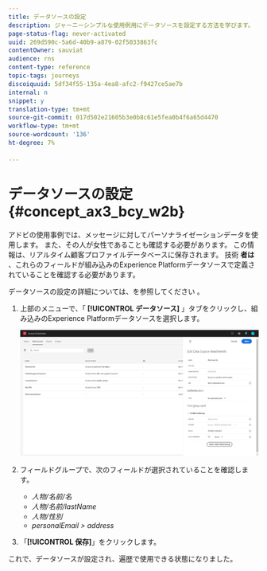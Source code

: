 ```yaml
---
title: データソースの設定
description: ジャーニーシンプルな使用例用にデータソースを設定する方法を学びます。
page-status-flag: never-activated
uuid: 269d590c-5a6d-40b9-a879-02f5033863fc
contentOwner: sauviat
audience: rns
content-type: reference
topic-tags: journeys
discoiquuid: 5df34f55-135a-4ea8-afc2-f9427ce5ae7b
internal: n
snippet: y
translation-type: tm+mt
source-git-commit: 017d502e21605b3e0b8c61e5fea0b4f6a65d4470
workflow-type: tm+mt
source-wordcount: '136'
ht-degree: 7%

---
```



# データソースの設定{#concept_ax3_bcy_w2b}

アドビの使用事例では、メッセージに対してパーソナライゼーションデータを使用します。 また、その人が女性であることも確認する必要があります。 この情報は、リアルタイム顧客プロファイルデータベースに保存されます。 技術 **者は** 、これらのフィールドが組み込みのExperience Platformデータソースで定義されていることを確認する必要があります。

データソースの設定の詳細については、を参照してください [](../datasource/about-data-sources.md)。

1. 上部のメニューで、「 **[!UICONTROL データソース]** 」タブをクリックし、組み込みのExperience Platformデータソースを選択します。

   ![](../assets/journey23.png)

1. フィールドグループで、次のフィールドが選択されていることを確認します。

   * _人物/名前/名_
   * _人物/名前/lastName_
   * _人物/性別_
   * _personalEmail > address_

1. 「**[!UICONTROL 保存]**」をクリックします。

これで、データソースが設定され、遍歴で使用できる状態になりました。
